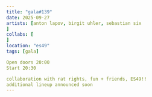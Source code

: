 ```yaml
---
title: "gala#139"
date: 2025-09-27
artists: [anton lapov, birgit uhler, sebastian six
]
collabs: [
]
location: "es49"
tags: [gala]

Open doors 20:00
Start 20:30

collaboration with rat rights, fun + friends, ES49!!
additional lineup announced soon
---
```

